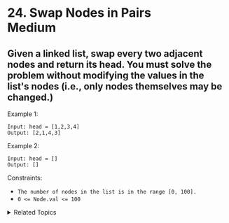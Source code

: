 # 24. Swap Nodes in Pairs<br> Medium

## Given a linked list, swap every two adjacent nodes and return its head. You must solve the problem without modifying the values in the list's nodes (i.e., only nodes themselves may be changed.)


Example 1:

```
Input: head = [1,2,3,4]
Output: [2,1,4,3]
```

Example 2:

```
Input: head = []
Output: []
```

Constraints:

- `The number of nodes in the list is in the range [0, 100].`
- `0 <= Node.val <= 100`

<details>

<summary> Related Topics </summary>

-   `Linked List`
-   `Recursion`
</details>
